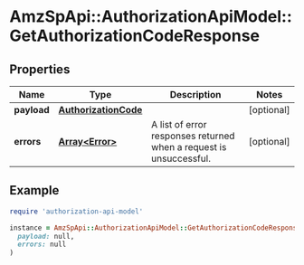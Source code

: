 # AmzSpApi::AuthorizationApiModel::GetAuthorizationCodeResponse

## Properties

| Name | Type | Description | Notes |
| ---- | ---- | ----------- | ----- |
| **payload** | [**AuthorizationCode**](AuthorizationCode.md) |  | [optional] |
| **errors** | [**Array&lt;Error&gt;**](Error.md) | A list of error responses returned when a request is unsuccessful. | [optional] |

## Example

```ruby
require 'authorization-api-model'

instance = AmzSpApi::AuthorizationApiModel::GetAuthorizationCodeResponse.new(
  payload: null,
  errors: null
)
```

